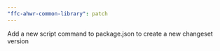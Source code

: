 ```yaml
---
"ffc-ahwr-common-library": patch
---
```


Add a new script command to package.json to create a new changeset version
